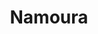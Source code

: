 ---
auteur: ça vault le détour
categories:
- Gateau
check: Non
checkAlwaysOk: true
checkfor: 12
cuisson: Oui
description: Petits gâteaux de semoule gourmands
draft: false
ingredients:
  autres:
  - quantite: 9
    title: Eau
    unit: c. à soupe
  - quantite: 600
    title: Eau
    unit: grammes
  - quantite: 1
    title: Bicarbonate de soude
    unit: c. à café
  - quantite: 30
    title: Levure chimique
    unit: grammes
  epices: []
  frais:
  - quantite: 1.5
    title: Yaourt de Soja
    unit: Kg
  legumes: []
  lof:
  - quantite: 0.3
    title: huile de colza
    unit: litre
  sec:
  - quantite: 750
    title: Semoule fine (blé)
    unit: grammes
  sucres:
  - quantite: 9
    title: Jus de citron
    unit: c. à soupe
  - quantite: 0.6
    title: Sucre en poudre
    unit: Kg
  - quantite: 0.3
    title: Sucre en poudre
    unit: Kg
layout: recettes
materiel:
- Four
plate: 50
preparation: 'Mélanger tous les ingrédients de la pâte( semoule, yaourt, levure, bicarbonate,
  1/3 de l''eau florale, l''huile, et la plus petite partie du sucre, et l''eau qui
  est noté en cuillère à soupe) et verser dans un plat allant au four, préalablement
  huilé ou chemisé de papier sulfurisé. La pâte a une consistance plus pâteuse que
  liquide.


  Cuire environ 30 à 35 min à 180°C. Le gâteau est légèrement doré.


  Pendant ce temps, préparer le sirop en versant la plus grosse partie du sucre, l''eau
  et le jus de citron dans une casserole et porter à ébullition. Le sucre doit être
  totalement dissout. puis y ajouter les 2/3 de l''eau florale.


  A la sortie du four, découper les parts de gâteau, y mettre une amande au centre
  de chaque part et puis verser une bonne dose de sirop sur le gâteau. Bien répartir
  pour que chaque partie du gâteau s''imbibe bien. Enfin, filmer de manière complètement
  hermétique jusqu''au moment de le servir.'
publishDate: 2024-03-27 19:32:00+00:00
regime:
- vegan
- sans-lactose
temperature: Froid
title: Namoura
type: dessert
---